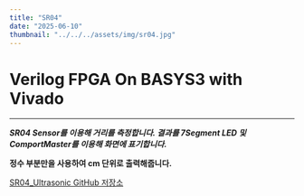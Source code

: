 ```yaml
---
title: "SR04"
date: "2025-06-10"
thumbnail: "../../../assets/img/sr04.jpg"
---
```


# Verilog FPGA On BASYS3 with Vivado
---

***SR04 Sensor를 이용해 거리를 측정합니다. 결과를 7Segment LED 및 ComportMaster를 이용해 화면에 표기합니다.***

**정수 부분만을 사용하여 cm 단위로 출력해줍니다.**

[SR04_Ultrasonic GitHub 저장소](https://github.com/71105673/SR04_Ultrasonic)
